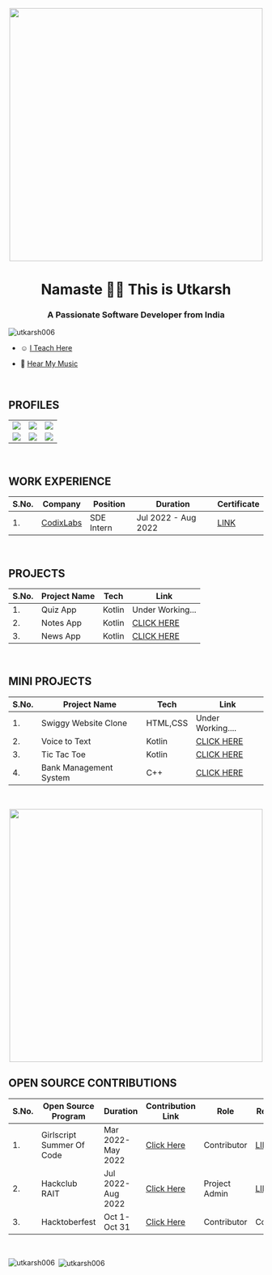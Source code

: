 
<p align="center">
  <img width = "500" src = "https://user-images.githubusercontent.com/94545831/170548031-37562f41-9fe7-46a2-9656-9ed63875261f.gif" />
  </p>
  
<h1 align="center">Namaste 🙏🏼 This is Utkarsh </h1>
<h3 align="center"> A Passionate Software Developer from India</h3>

<p align="left"> <img src="https://komarev.com/ghpvc/?username=utkarsh006&label=Profile%20views&color=0e75b6&style=flat" alt="utkarsh006" /> </p>

- ☺  [I Teach Here](https://www.youtube.com/channel/UCcq5vcH3Z_-OK7DxYjQEl6g)

- 🎵 [Hear My Music](https://www.youtube.com/c/Muzikarsh)
 
 <br>
 
## PROFILES
||||
|--|--|--|
|<a href="https://www.linkedin.com/in/utkarsh06/"><img src="https://img.shields.io/badge/LinkedIn-0077B5?style=for-the-badge&logo=linkedin&logoColor=white"></a>|<a href="https://leetcode.com/utkarsh_006/"><img src="https://img.shields.io/badge/-LeetCode-FFA116?style=for-the-badge&logo=LeetCode&logoColor=black"></a>|<a href="https://auth.geeksforgeeks.org/user/utkarsh06/profile"><img src="https://img.shields.io/badge/GeeksforGeeks-298D46?style=for-the-badge&logo=geeksforgeeks&logoColor=white"></a>|
|<a href="mailto:utkarshsaxena900@example.com"><img src="https://img.shields.io/badge/Gmail-D14836?style=for-the-badge&logo=gmail&logoColor=white"></a>|<a href="https://medium.com/@utkarsh06"><img src="https://img.shields.io/badge/Medium-12100E?style=for-the-badge&logo=medium&logoColor=white"></a>|<a href="https://twitter.com/muzikarsh"><img src="https://img.shields.io/badge/Twitter-1DA1F2?style=for-the-badge&logo=twitter&logoColor=white"></a>|


<br>



## WORK EXPERIENCE


|S.No.|Company|Position|Duration|Certificate|
|--------|----|----|----|----|
|1.|[CodixLabs](https://www.codixlabs.com/)|SDE Intern|Jul 2022 - Aug 2022 |[LINK](https://drive.google.com/file/d/13UZ9BrhoawHtqceeG7TDPwoBSFBd90TR/view?usp=sharing)|

<br> 

## PROJECTS

|S.No.|Project Name|Tech|Link|
|--------|----|----|----|
|1.|Quiz App|Kotlin|Under Working...|
|2.|Notes App|Kotlin|[CLICK HERE](https://github.com/utkarsh006/Notes-App)| 
|3.|News App|Kotlin|[CLICK HERE](https://github.com/utkarsh006/NEWS-APP)|



<br> 

## MINI PROJECTS

|S.No.|Project Name|Tech|Link|
|--------|----|----|----|
|1.|Swiggy Website Clone|HTML,CSS|Under Working....|
|2.|Voice to Text |Kotlin|[CLICK HERE](https://github.com/utkarsh006/Voice-to-Text)| 
|3.|Tic Tac Toe |Kotlin|[CLICK HERE](https://github.com/utkarsh006/TIC-TAC-TOE)|
|4.|Bank Management System|C++|[CLICK HERE](https://github.com/utkarsh006/Bank-Management-System)|

<br>

<p align="center">
<img width = "500" src="https://user-images.githubusercontent.com/94545831/175803643-dfbb1371-6a1c-4557-9d72-00dd59cc6279.jpg" />
  </p>

## OPEN SOURCE CONTRIBUTIONS

|S.No.|Open Source Program |Duration| Contribution Link|Role|Rewards|
|---------|--------|-------|-------|----|-----|
|1.|Girlscript Summer Of Code| Mar 2022- May 2022|[Click Here](https://docs.google.com/document/d/1aBISBbboCe3fmpyvIQzt3indz0YProDjZAiQU1TCKBc/edit?usp=sharing)|Contributor|[LINK](https://drive.google.com/file/d/1CjhxmQkbgNwgq5IlBW8oj6MRws9kftre/view?usp=sharing)|
|2.|Hackclub RAIT|Jul 2022- Aug 2022|[Click Here](https://docs.google.com/document/d/1wXZDwGbh7NGb9bLLfzIbz3Gn5iBo6li755deKVNmFBI/edit?usp=sharing)|Project Admin|[LINK](https://drive.google.com/file/d/1h9FTipyvj_qhedU7yags2KrBArCnj4Kj/view?usp=sharing)|
|3.|Hacktoberfest|Oct 1- Oct 31|[Click Here](https://docs.google.com/document/d/1X6txIQnAKZoQSExJY22hrft1AQgXnPwvxSoJ50HdhzA/edit?usp=sharing)|Contributor| Coming...|
</p>



<br>

</p>



<p><img align="left" src="https://github-readme-stats.vercel.app/api/top-langs?username=utkarsh006&show_icons=true&locale=en&layout=compact" alt="utkarsh006" /></p><p>&nbsp;<img align="center" src="https://github-readme-stats.vercel.app/api?username=utkarsh006&show_icons=true&locale=en" alt="utkarsh006" /></p>


